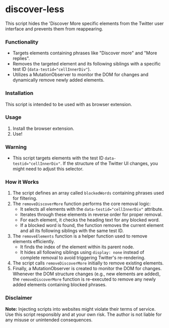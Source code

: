 # discover-less

This script hides the 'Discover More specific elements from the Twitter user interface and prevents them from reappearing.

### Functionality

- Targets elements containing phrases like "Discover more" and "More replies".
- Removes the targeted element and its following siblings with a specific test ID (`data-testid="cellInnerDiv"`).
- Utilizes a MutationObserver to monitor the DOM for changes and dynamically remove newly added elements.

### Installation

This script is intended to be used with as browser extension.

### Usage

1. Install the browser extension.
2. Use!

### Warning

- This script targets elements with the test ID `data-testid="cellInnerDiv"`. If the structure of the Twitter UI changes, you might need to adjust this selector.

### How it Works

1. The script defines an array called `blockedWords` containing phrases used for filtering.
2. The `removeDiscoverMore` function performs the core removal logic:
   - It selects all elements with the `data-testid="cellInnerDiv"` attribute.
   - Iterates through these elements in reverse order for proper removal.
   - For each element, it checks the heading text for any blocked word.
   - If a blocked word is found, the function removes the current element and all its following siblings with the same test ID.
3. The `removeElements` function is a helper function used to remove elements efficiently.
   - It finds the index of the element within its parent node.
   - It hides all following siblings using `display: none` instead of complete removal to avoid triggering Twitter's re-rendering.
4. The script calls `removeDiscoverMore` initially to remove existing elements.
5. Finally, a MutationObserver is created to monitor the DOM for changes. Whenever the DOM structure changes (e.g., new elements are added), the `removeDiscoverMore` function is re-executed to remove any newly added elements containing blocked phrases.

### Disclaimer

**Note:**  Injecting scripts into websites might violate their terms of service. Use this script responsibly and at your own risk. The author is not liable for any misuse or unintended consequences.

